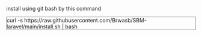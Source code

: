 <p>install using git bash by this command</p>
<p style='width:full;margin-top:5px; border-raduis:5px; border:gray 1px solid;'>curl -s https://raw.githubusercontent.com/Brwasb/SBM-laravel/main/install.sh | bash</p>

